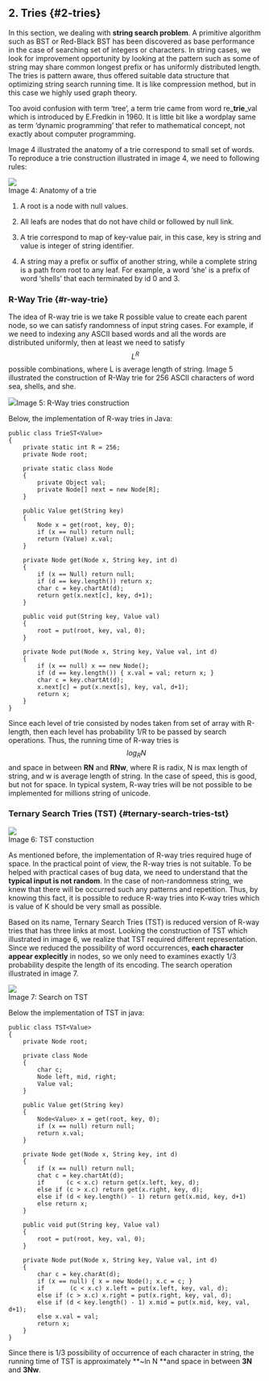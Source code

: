 ## 2. Tries {#2-tries}

In this section, we dealing with **string search problem**. A primitive algorithm such as BST or Red-Black BST has been discovered as base performance in the case of searching set of integers or characters. In string cases, we look for improvement opportunity by looking at the pattern such as some of string may share common longest prefix or has uniformly distributed length. The tries is pattern aware, thus offered suitable data structure that optimizing string search running time. It is like compression method, but in this case we highly used graph theory.

Too avoid confusion with term ‘tree’, a term trie came from word re\_**trie**\_val which is introduced by E.Fredkin in 1960. It is little bit like a wordplay same as term ‘dynamic programming’ that refer to mathematical concept, not exactly about computer programming.

Image 4 illustrated the anatomy of a trie correspond to small set of words. To reproduce a trie construction illustrated in image 4, we need to following rules:

![](../assets/image5.png)  
Image 4: Anatomy of a trie

1. A root is a node with null values.

2. All leafs are nodes that do not have child or followed by null link.

3. A trie correspond to map of key-value pair, in this case, key is string and value is integer of string identifier.

4. A string may a prefix or suffix of another string, while a complete string is a path from root to any leaf. For example, a word ‘she’ is a prefix of word ‘shells’ that each terminated by id 0 and 3.

### R-Way Trie {#r-way-trie}

The idea of R-way trie is we take R possible value to create each parent node, so we can satisfy randomness of input string cases. For example, if we need to indexing any ASCII based words and all the words are distributed uniformly, then at least we need to satisfy $$L^R$$ possible combinations, where L is average length of string. Image 5 illustrated the construction of R-Way trie for 256 ASCII characters of word sea, shells, and she.

![](../assets/image6.png)Image 5: R-Way tries construction

Below, the implementation of R-way tries in Java:

```
public class TrieST<Value>
{
    private static int R = 256;
    private Node root;

    private static class Node
    {
        private Object val;
        private Node[] next = new Node[R];
    }

    public Value get(String key)
    {
        Node x = get(root, key, 0);
        if (x == null) return null;
        return (Value) x.val;
    }

    private Node get(Node x, String key, int d)
    {
        if (x == Null) return null;
        if (d == key.length()) return x;
        char c = key.chartAt(d);
        return get(x.next[c], key, d+1);
    }

    public void put(String key, Value val)
    {
        root = put(root, key, val, 0);
    }

    private Node put(Node x, String key, Value val, int d)
    {
        if (x == null) x == new Node();
        if (d == key.length()) { x.val = val; return x; }
        char c = key.chartAt(d);
        x.next[c] = put(x.next[s], key, val, d+1);
        return x;
    }
}
```

Since each level of trie consisted by nodes taken from set of array with R-length, then each level has probability 1/R to be passed by search operations. Thus, the running time of R-way tries is $$~log_RN$$ and space in between **RN** and **RNw**, where R is radix, N is max length of string, and w is average length of string. In the case of speed, this is good, but not for space. In typical system, R-way tries will be not possible to be implemented for millions string of unicode.

### Ternary Search Tries \(TST\) {#ternary-search-tries-tst}

![](../assets/image7.png)  
Image 6: TST constuction

As mentioned before, the implementation of R-way tries required huge of space. In the practical point of view, the R-way tries is not suitable. To be helped with practical cases of bug data, we need to understand that the **typical input is not random**. In the case of non-randomness string, we knew that there will be occurred such any patterns and repetition. Thus, by knowing this fact, it is possible to reduce R-way tries into K-way tries which is value of K should be very small as possible.

Based on its name, Ternary Search Tries \(TST\) is reduced version of R-way tries that has three links at most. Looking the construction of TST which illustrated in image 6, we realize that TST required different representation. Since we reduced the possibility of word occurrences, **each character appear explecitly** in nodes, so we only need to examines exactly 1/3 probability despite the length of its encoding. The search operation illustrated in image 7.

![](../assets/image8.png)  
Image 7: Search on TST

Below the implementation of TST in java:

```
public class TST<Value>
{
    private Node root;

    private class Node
    {
        char c;
        Node left, mid, right;
        Value val;
    }

    public Value get(String key)
    {
        Node<Value> x = get(root, key, 0);
        if (x == null) return null;
        return x.val;
    }

    private Node get(Node x, String key, int d)
    {
        if (x == null) return null;
        chat c = key.chartAt(d);
        if      (c < x.c) return get(x.left, key, d);
        else if (c > x.c) return get(x.right, key, d);
        else if (d < key.length() - 1) return get(x.mid, key, d+1)
        else return x;
    }

    public void put(String key, Value val)
    {
        root = put(root, key, val, 0);
    }

    private Node put(Node x, String key, Value val, int d)
    {
        char c = key.charAt(d);
        if (x == null) { x = new Node(); x.c = c; }
        if       (c < x.c) x.left = put(x.left, key, val, d);
        else if (c > x.c) x.right = put(x.right, key, val, d);
        else if (d < key.length() - 1) x.mid = put(x.mid, key, val, d+1);
        else x.val = val;
        return x;
    }
}
```

Since there is 1/3 possibility of occurrence of each character in string, the running time of TST is approximately **~ln N **and space in between **3N** and **3Nw**.

